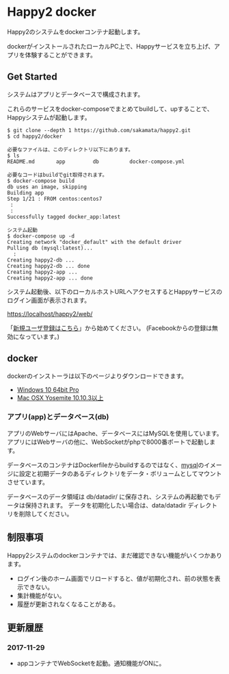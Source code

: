# Happy2 docker

Happy2のシステムをdockerコンテナ起動します。

dockerがインストールされたローカルPC上で、Happyサービスを立ち上げ、アプリを体験することができます。


## Get Started

システムはアプリとデータベースで構成されます。

これらのサービスをdocker-composeでまとめてbuildして、upすることで、Happyシステムが起動します。

```
$ git clone --depth 1 https://github.com/sakamata/happy2.git
$ cd happy2/docker

必要なファイルは、このディレクトリ以下にあります。
$ ls
README.md		app			db			docker-compose.yml

必要なコードはbuildでgit取得されます。
$ docker-compose build
db uses an image, skipping
Building app
Step 1/21 : FROM centos:centos7
 :
 :
Successfully tagged docker_app:latest

システム起動
$ docker-compose up -d
Creating network "docker_default" with the default driver
Pulling db (mysql:latest)...
  :
Creating happy2-db ... 
Creating happy2-db ... done
Creating happy2-app ... 
Creating happy2-app ... done
```

システム起動後、以下のローカルホストURLへアクセスするとHappyサービスのログイン画面が表示されます。

[https://localhost/happy2/web/](https://localhost/happy2/web/)

「[新規ユーザ登録はこちら](https://localhost/happy2/web/account/signup)」から始めてください。
(Facebookからの登録は無効になっています。)

## docker

dockerのインストーラは以下のページよりダウンロードできます。

- [Windows 10 64bit Pro](https://www.docker.com/docker-windows)
- [Mac OSX Yosemite 10.10.3以上](https://www.docker.com/docker-mac)

### アプリ(app)とデータベース(db)

アプリのWebサーバにはApache、データベースにはMySQLを使用しています。
アプリにはWebサーバの他に、WebSocketがphpで8000番ポートで起動します。

データベースのコンテナはDockerfileからbuildするのではなく、[mysql](https://hub.docker.com/r/_/mysql/)のイメージに設定と初期データのあるディレクトリをデータ・ボリュームとしてマウントさせています。

データベースのデータ領域は db/datadir/ に保存され、システムの再起動でもデータは保持されます。
データを初期化したい場合は、data/datadir ディレクトリを削除してください。

## 制限事項

Happy2システムのdockerコンテナでは、まだ確認できない機能がいくつかあります。

- ログイン後のホーム画面でリロードすると、値が初期化され、前の状態を表示できない。
- 集計機能がない。
- 履歴が更新されなくなることがある。

## 更新履歴

### 2017-11-29
-  appコンテナでWebSocketを起動。通知機能がONに。

